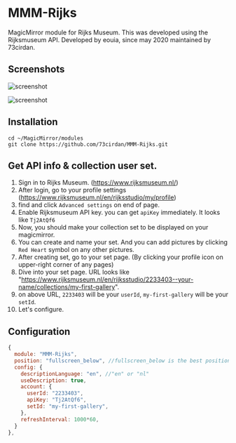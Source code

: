 # MMM-Rijks
MagicMirror module for Rijks Museum. This was developed using the Rijksmuseum API.
Developed by eouia, since may 2020 maintained by 73cirdan.

## Screenshots
![screenshot](https://github.com/eouia/MMM-Rijks/blob/master/scr1.png?raw=true)

![screenshot](https://github.com/eouia/MMM-Rijks/blob/master/scr2.png?raw=true)


## Installation
```shell
cd ~/MagicMirror/modules
git clone https://github.com/73cirdan/MMM-Rijks.git
```

## Get API info & collection user set.
1. Sign in to Rijks Museum. (https://www.rijksmuseum.nl/)
2. After login, go to your profile settings (https://www.rijksmuseum.nl/en/rijksstudio/my/profile)
3. find and click `Advanced settings` on end of page.
4. Enable Rijksmuseum API key. you can get `apiKey` immediately. It looks like `Tj2AtQf6`
5. Now, you should make your collection set to be displayed on your magicmirror.
6. You can create and name your set. And you can add pictures by clicking `Red Heart` symbol on any other pictures.
7. After creating set, go to your set page. (By clicking your profile icon on upper-right corner of any pages)
8. Dive into your set page. URL looks like "https://www.rijksmuseum.nl/en/rijksstudio/2233403--your-name/collections/my-first-gallery".
9. on above URL, `2233403` will be your `userId`, `my-first-gallery` will be your `setId`.
10. Let's configure.

## Configuration
```javascript
{
  module: "MMM-Rijks",
  position: "fullscreen_below", //fullscreen_below is the best position.
  config: {
    descriptionLanguage: "en", //"en" or "nl"
    useDescription: true,
    account: {
      userId: "2233403",
      apiKey: "Tj2AtQf6",
      setId: "my-first-gallery",
    },
    refreshInterval: 1000*60,
  }
},
```
